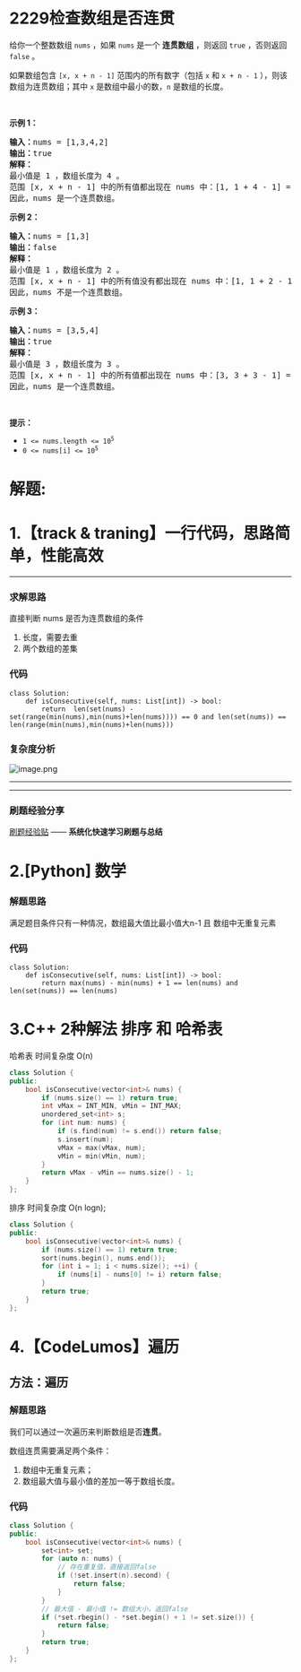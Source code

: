# 2229检查数组是否连贯
<p>给你一个整数数组 <code>nums</code> ，如果 <code>nums</code> 是一个 <strong>连贯数组</strong> ，则返回 <code>true</code> ，否则返回 <code>false</code> 。</p>

<p><span style="">如果数组包含 </span><code>[x, x + n - 1]</code><span style=""> 范围内的所有数字（包括 <code>x</code> 和 <code>x + n - 1</code> ），则该数组为连贯数组；其中</span> <code>x</code><span style=""> 是数组中最小的数，</span><code>n</code> <span style="">是数组的长度。</span></p>

<p>&nbsp;</p>

<p><strong>示例 1：</strong></p>

<pre>
<strong>输入：</strong>nums = [1,3,4,2]
<strong>输出：</strong>true
<strong>解释：</strong>
最小值是 1 ，数组长度为 4 。
范围 [x, x + n - 1] 中的所有值都出现在 nums 中：[1, 1 + 4 - 1] = [1, 4] = (1, 2, 3, 4) 。
因此，nums 是一个连贯数组。
</pre>

<p><strong>示例 2：</strong></p>

<pre>
<strong>输入：</strong>nums = [1,3]
<strong>输出：</strong>false
<strong>解释：
</strong>最小值是 1 ，数组长度为 2 。 
范围 [x, x + n - 1] 中的所有值没有都出现在 nums 中：[1, 1 + 2 - 1] = [1, 2] = (1, 2) 。 
因此，nums 不是一个连贯数组。 
</pre>

<p><strong>示例 3：</strong></p>

<pre>
<strong>输入：</strong>nums = [3,5,4]
<strong>输出：</strong>true
<strong>解释：</strong>
最小值是 3 ，数组长度为 3 。
范围 [x, x + n - 1] 中的所有值都出现在 nums 中：[3, 3 + 3 - 1] = [3, 5] = (3，4，5) 。
因此，nums 是一个连贯数组。
</pre>

<p>&nbsp;</p>
<strong>提示：</strong>

<ul>
	<li><code>1 &lt;= nums.length &lt;= 10<sup>5</sup></code></li>
	<li><code>0 &lt;= nums[i] &lt;= 10<sup>5</sup></code></li>
</ul>
































# 解题:
# 1.【track & traning】一行代码，思路简单，性能高效
---
### 求解思路
直接判断 nums 是否为连贯数组的条件
1. 长度，需要去重
2. 两个数组的差集

### 代码

```python3
class Solution:
    def isConsecutive(self, nums: List[int]) -> bool:
        return  len(set(nums) - set(range(min(nums),min(nums)+len(nums)))) == 0 and len(set(nums)) == len(range(min(nums),min(nums)+len(nums)))
```


### 复杂度分析
![image.png](https://pic.leetcode-cn.com/1664628320-CQBYyq-image.png)


---

---
### 刷题经验分享
[刷题经验贴](https://leetcode-cn.com/circle/discuss/PZO1if/) ——  **系统化快速学习刷题与总结**
# 2.[Python] 数学
### 解题思路
满足题目条件只有一种情况，数组最大值比最小值大n-1 且 数组中无重复元素

### 代码

```python3
class Solution:
    def isConsecutive(self, nums: List[int]) -> bool:
        return max(nums) - min(nums) + 1 == len(nums) and len(set(nums)) == len(nums)
```
# 3.C++ 2种解法 排序 和 哈希表
哈希表
时间复杂度 O(n)
``` c++
class Solution {
public:
    bool isConsecutive(vector<int>& nums) {
        if (nums.size() == 1) return true;
        int vMax = INT_MIN, vMin = INT_MAX;
        unordered_set<int> s;
        for (int num: nums) {
            if (s.find(num) != s.end()) return false;
            s.insert(num);
            vMax = max(vMax, num);
            vMin = min(vMin, num);
        }
        return vMax - vMin == nums.size() - 1;
    }
};
```

排序 
时间复杂度 O(n logn);
``` c++
class Solution {
public:
    bool isConsecutive(vector<int>& nums) {
        if (nums.size() == 1) return true;
        sort(nums.begin(), nums.end());
        for (int i = 1; i < nums.size(); ++i) {
            if (nums[i] - nums[0] != i) return false;
        }
        return true;
    }
};
```



# 4.【CodeLumos】遍历
## 方法：遍历

### 解题思路

我们可以通过一次遍历来判断数组是否**连贯**。

数组连贯需要满足两个条件：

1. 数组中无重复元素；
2. 数组最大值与最小值的差加一等于数组长度。

### 代码

```c++ []
class Solution {
public:
    bool isConsecutive(vector<int>& nums) {
        set<int> set;
        for (auto n: nums) {
            // 存在重复值，直接返回false
            if (!set.insert(n).second) {
                return false;
            }
        }
        // 最大值 - 最小值 != 数组大小，返回false
        if (*set.rbegin() - *set.begin() + 1 != set.size()) {
            return false;
        }
        return true;
    }
};
```
